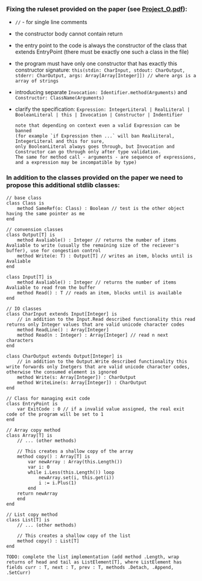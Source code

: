 ### Fixing the ruleset provided on the paper (see [Project_O.pdf](/Project_O.pdf)):

- `//` - for single line comments
- the constructor body cannot contain return
- the entry point to the code is always the constructor of the class that extends EntryPoint (there must be exactly one such a class in the file)
- the program must have only one constructor that has exactly this constructor signature:
    `this(stdin: CharInput, stdout: CharOutput, stderr: CharOutput, args: Array[Array[Integer]]) // where args is a array of strings`
- introducing separate `Invocation: Identifier.method(Arguments)` and `Constructor: ClassName(Arguments)`
- clarify the specification: `Expression: IntegerLiteral | RealLiteral | BooleanLiteral | this | Invocation | Constructor | Indentifier`
      
      note that depending on context even a valid Expression can be banned 
      (for example `if Expression then ...` will ban RealLiteral, IntegerLiteral and this for sure,
      only BooleanLiteral always goes through, but Invocation and Constructor can go through only after type validation.
      The same for method call - arguments - are sequence of expressions, and a expression may be incompatible by type)

### In addition to the classes provided on the paper we need to propose this additional stdlib classes:

```
// base class
class Class is
    method SameRef(o: Class) : Boolean // test is the other object having the same pointer as me
end
```

```
// convension classes
class Output[T] is
    method Avaliable() : Integer // returns the number of items Avaliable to write (usually the remaining size of the reciever's buffer), use for congestion control
    method Write(e: T) : Output[T] // writes an item, blocks until is Avaliable
end

class Input[T] is
    method Avaliable() : Integer // returns the number of items Avaliable to read from the buffer
    method Read() : T // reads an item, blocks until is available
end
```

```
// IO classes
class CharInput extends Input[Integer] is
    // in addition to the Input.Read described functionality this read returns only Integer values that are valid unicode character codes
    method ReadLine() : Array[Integer]
    method Read(n : Integer) : Array[Integer] // read n next characters
end

class CharOutput extends Output[Integer] is
    // in addition to the Output.Write described functionality this write forwards only Inetgers that are valid unicode character codes, otherwise the consumed element is ignored
    method Write(s: Array[Integer]) : CharOutput
    method WriteLine(s: Array[Integer]) : CharOutput
end
```

```
// Class for managing exit code
class EntryPoint is
    var ExitCode : 0 // if a invalid value assigned, the real exit code of the program will be set to 1
end
```

```
// Array copy method
class Array[T] is
    // ... (other methods)

    // This creates a shallow copy of the array
    method copy() : Array[T] is
    	var newArray : Array(this.Length())
    	var i: 0
    	while i.Less(this.Length()) loop
        	newArray.set(i, this.get(i))
        	i := i.Plus(1)
    	end
	return newArray
    end
end
```

```
// List copy method
class List[T] is
    // ... (other methods)

    // This creates a shallow copy of the list
    method copy() : List[T]
end
```

`TODO: complete the list implementation (add method .Length, wrap returns of head and tail as ListElement[T], where ListElement has fields curr : T, next : T, prev : T, methods .Detach, .Append, .SetCurr)`
